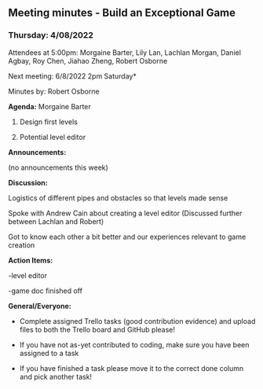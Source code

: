 ## Meeting minutes - Build an Exceptional Game 

### Thursday: 4/08/2022 

Attendees at 5:00pm: Morgaine Barter, Lily Lan, Lachlan Morgan, Daniel Agbay, Roy Chen, Jiahao
Zheng, Robert Osborne

Next meeting: 6/8/2022 2pm Saturday\*

Minutes by: Robert Osborne

<b>Agenda:</b> Morgaine Barter

1.  Design first levels

2.  Potential level editor

<b>Announcements:</b>

(no announcements this week)

<b>Discussion:</b>

Logistics of different pipes and obstacles so that levels made sense

Spoke with Andrew Cain about creating a level editor (Discussed further between Lachlan and Robert)

Got to know each other a bit better and our experiences relevant to game creation

<b>Action Items:</b>

-level editor

-game doc finished off

<b>General/Everyone:</b>

- Complete assigned Trello tasks (good contribution evidence) and upload files to both the Trello
  board and GitHub please!

- If you have not as-yet contributed to coding, make sure you have been assigned to a task
- If you have finished a task please move it to the correct done column and pick another task!
